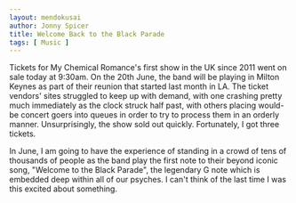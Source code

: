 ```yaml
---
layout: mendokusai
author: Jonny Spicer
title: Welcome Back to the Black Parade
tags: [ Music ]
---
```

Tickets for My Chemical Romance's first show in the UK since 2011 went on sale today at 9:30am. On the 20th June, the band will be
playing in Milton Keynes as part of their reunion that started last month in LA. The ticket vendors' sites struggled to keep up
with demand, with one crashing pretty much immediately as the clock struck half past, with others placing would-be concert goers
into queues in order to try to process them in an orderly manner. Unsurprisingly, the show sold out quickly. Fortunately, I got
three tickets.

In June, I am going to have the experience of standing in a crowd of tens of thousands of people as the band play the first note
to their beyond iconic song, "Welcome to the Black Parade", the legendary G note which is embedded deep within all of our psyches.
I can't think of the last time I was this excited about something.

